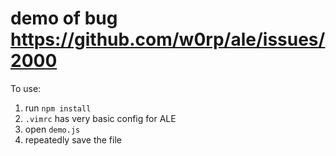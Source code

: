 # demo of bug https://github.com/w0rp/ale/issues/2000

To use:

1. run `npm install`
2. `.vimrc` has very basic config for ALE
3. open `demo.js`
4. repeatedly save the file
